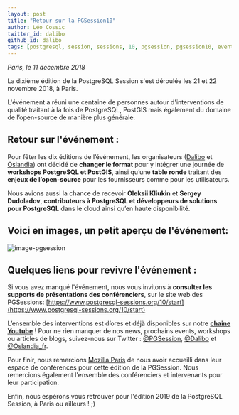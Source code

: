 ```yaml
---
layout: post
title: "Retour sur la PGSession10"
author: Léo Cossic
twitter_id: dalibo
github_id: dalibo
tags: [postgresql, session, sessions, 10, pgsession, pgsession10, event, evenement, conférences, conférence, paris, table, ronde, dalibo, workshops]
---
```


*Paris, le 11 décembre 2018*

La dixième édition de la PostgreSQL Session s'est déroulée les 21 et 22 novembre 2018, à Paris. 

<!--MORE-->

L'événement a réuni une centaine de personnes autour d'interventions de qualité traitant à la fois de PostgreSQL, PostGIS mais également du domaine de l’open-source de manière plus générale.

## Retour sur l'événement :
Pour fêter les dix éditions de l’événement, les organisateurs ([Dalibo](https://dalibo.com) et [Oslandia](https://oslandia.com)) ont décidé de **changer le format** pour y intégrer une journée de **workshops PostgreSQL et PostGIS**, ainsi qu’une **table ronde** traitant des **enjeux de l’open-source** pour les fournisseurs comme pour les utilisateurs.

Nous avions aussi la chance de recevoir **Oleksii Kliukin** et **Sergey Dudoladov**, **contributeurs à PostgreSQL et développeurs de solutions pour PostgreSQL** dans le cloud ainsi qu’en haute disponibilité.

## Voici en images, un petit aperçu de l'événement:
![image-pgsession](https://github.com/dalibo/blog/blob/gh-pages/img/montage-pgsession10.png?raw=true)

## Quelques liens pour revivre l'événement :

Si vous avez manqué l'événement, nous vous invitons à **consulter les supports de présentations des conférenciers**, sur le site web des PGSessions: [https://www.postgresql-sessions.org/10/start](https://www.postgresql-sessions.org/10/start)

L’ensemble des interventions est d’ores et déjà disponibles sur notre **[chaine Youtube](https://www.youtube.com/watch?v=udwzu1j3eSU&list=PLdz5EN2NV_7C0k25FPXca1OVjgkRB-QZi)** !
Pour ne rien manquer de nos news, prochains events, workshops ou articles de blogs, suivez-nous sur Twitter : [@PGSession](https://twitter.com/pgsession), [@Dalibo](https://twitter.com/dalibo) et [@Oslandia_fr](https://twitter.com/oslandia_fr).

Pour finir, nous remercions [Mozilla Paris](https://wiki.mozilla.org/Paris) de nous avoir accueilli dans leur espace de conférences pour cette édition de la PGSession. Nous remercions également l'ensemble des conférenciers et intervenants pour leur participation.

Enfin, nous espérons vous retrouver pour l'édition 2019 de la PostgreSQL Session, à Paris ou ailleurs ! ;)
